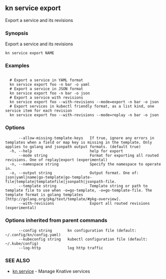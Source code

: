 ## kn service export

Export a service and its revisions

### Synopsis

Export a service and its revisions

```
kn service export NAME
```

### Examples

```

  # Export a service in YAML format
  kn service export foo -n bar -o yaml
  # Export a service in JSON format
  kn service export foo -n bar -o json
  # Export a service with revisions
  kn service export foo --with-revisions --mode=export -n bar -o json
  # Export services in kubectl friendly format, as a list kind, one service item for each revision
  kn service export foo --with-revisions --mode=replay -n bar -o json
```

### Options

```
      --allow-missing-template-keys   If true, ignore any errors in templates when a field or map key is missing in the template. Only applies to golang and jsonpath output formats. (default true)
  -h, --help                          help for export
      --mode string                   Format for exporting all routed revisions. One of replay|export (experimental)
  -n, --namespace string              Specify the namespace to operate in.
  -o, --output string                 Output format. One of: json|yaml|name|go-template|go-template-file|template|templatefile|jsonpath|jsonpath-file.
      --template string               Template string or path to template file to use when -o=go-template, -o=go-template-file. The template format is golang templates [http://golang.org/pkg/text/template/#pkg-overview].
      --with-revisions                Export all routed revisions (experimental)
```

### Options inherited from parent commands

```
      --config string       kn configuration file (default: ~/.config/kn/config.yaml)
      --kubeconfig string   kubectl configuration file (default: ~/.kube/config)
      --log-http            log http traffic
```

### SEE ALSO

* [kn service](kn_service.md)	 - Manage Knative services

